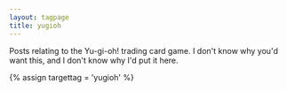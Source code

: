 ```yaml
---
layout: tagpage
title: yugioh
---
```

Posts relating to the Yu-gi-oh! trading card game.  I don't know why you'd want this, and I don't know why I'd put it here.

{% assign targettag = 'yugioh' %}
